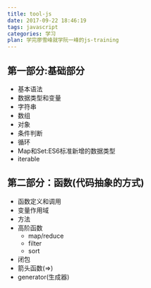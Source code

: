 ```yaml
---
title: tool-js
date: 2017-09-22 18:46:19
tags: javascript
categories: 学习
plan: 学完廖雪峰就学阮一峰的js-training
---
```


## 第一部分:基础部分
- 基本语法
- 数据类型和变量
- 字符串
- 数组
- 对象
- 条件判断
- 循环
- Map和Set:ES6标准新增的数据类型
- iterable

## 第二部分：函数(代码抽象的方式)
- 函数定义和调用
- 变量作用域
- 方法
- 高阶函数
    - map/reduce
    - filter
    - sort
- 闭包
- 箭头函数(=>)
- generator(生成器)
